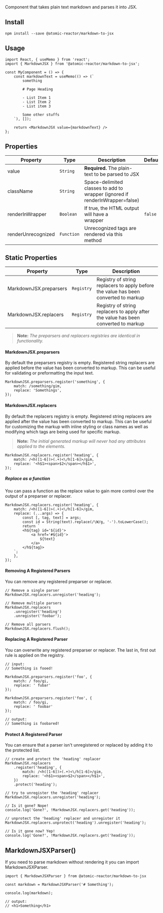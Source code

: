 Component that takes plain text markdown and parses it into JSX.

## Install

```
npm install --save @atomic-reactor/markdown-to-jsx
```

## Usage

```
import React, { useMemo } from 'react';
import { MarkdownJSX } from '@atomic-reactor/markdown-to-jsx';

const MyComponent = () => {
    const markdownText = useMemo(() => (`
        something

        # Page Heading

        - List Item 1
        - List Item 2
        - List item 3

        Some other stuffs
    `), []);

    return <MarkdownJSX value={markdownText} />
};
```

## Properties

| Property           | Type       | Description                                                                  | Default |
| ------------------ | ---------- | ---------------------------------------------------------------------------- | ------- |
| value              | `String`   | **Required.** The plain-text to be parsed to JSX                             |         |
| className          | `String`   | Space-delimited classes to add to wrapper (ignored if renderInWrapper=false) |         |
| renderInWrapper    | `Boolean`  | If true, the HTML output will have a <div> wrapper                           | `false` |
| renderUnrecognized | `Function` | Unrecognized tags are rendered via this method                               |         |

## Static Properties

| Property               | Type       | Description                                                                         |
| ---------------------- | ---------- | ----------------------------------------------------------------------------------- |
| MarkdownJSX.preparsers | `Registry` | Registry of string replacers to apply before the value has been converted to markup |
| MarkdownJSX.replacers  | `Registry` | Registry of string replacers to apply after the value has been converted to markup  |

> **Note:** _The preparsers and replacers registries are identical in functionality._

#### MarkdownJSX.preparsers

By default the preparsers registry is empty. Registered string replacers are applied before the value has been converted to markup. This can be useful for validating or preformatting the input text.

```
MarkdownJSX.preparsers.register('something', {
    match: /something/gim,
    replace: 'Somethings',
});
```

#### MarkdownJSX.replacers

By default the replacers registry is empty. Registered string replacers are applied after the value has been converted to markup. This can be useful for customizing the markup with inline styling or class names as well as modifying which tags are being used for specific markup.

> **Note:** _The initial generated markup will never had any attributes applied to the elements._

```
MarkdownJSX.replacers.register('heading', {
    match: /<h([1-6])>(.+)<\/h[1-6]>/gim,
    replace: '<h$1><span>$2</span></h$1>',
});
```

##### Replace as a function

You can pass a function as the replace value to gain more control over the output of a preparser or replacer.

```
MarkdownJSX.replacers.register('heading', {
    match: /<h([1-6])>(.+)<\/h[1-6]>/gim,
    replace: (...args) => {
        const [, tag, text] = args;
        const id = String(text).replace(/\W/g, '-').toLowerCase();
        return `
        <h${tag} id='${id}'>
            <a href='#${id}'>
                ${text}
            </a>
        </h${tag}>
    `;
    },
});
```

#### Removing A Registered Parsers

You can remove any registered preparser or replacer.

```
// Remove a single parser
MarkdownJSX.replacers.unregister('heading');

// Remove multiple parsers
MarkdownJSX.replacers
    .unregister('heading')
    .unregister('foobar');

// Remove all parsers
MarkdownJSX.replacers.flush();

```

#### Replacing A Registered Parser

You can overwrite any registered preparser or replacer. The last in, first out rule is applied on the registry.

```
// input:
// Something is fooed!

MarkdownJSX.preparsers.register('foo', {
    match: / foo/gi,
    replace: ' fubar'
});

MarkdownJSX.preparsers.register('foo', {
    match: / foo/gi,
    replace: ' foobar'
});

// output:
// Something is foobared!
```

#### Protect A Registered Parser

You can ensure that a parser isn't unregistered or replaced by adding it to the protected list.

```
// create and protect the 'heading' replacer
MarkdownJSX.replacers
    .register('heading', {
        match: /<h([1-6])>(.+)<\/h[1-6]>/gim,
        replace: '<h$1><span>$2</span></h$1>',
    })
    .protect('heading');

// try to unregister the 'heading' replacer
MarkdownJSX.replacers.unregister('heading');

// Is it gone? Nope!
console.log('Gone?', !MarkdownJSX.replacers.get('heading'));

// unprotect the 'heading' replacer and unregister it
MarkdownJSX.replacers.unprotect('heading').unregister('heading');

// Is it gone now? Yep!
console.log('Gone?', !MarkdownJSX.replacers.get('heading'));
```

## MarkdownJSXParser()

If you need to parse markdown without rendering it you can import MarkdownJSXParser.

```
import { MarkdownJSXParser } from @atomic-reactor/markdown-to-jsx

const markdown = MarkdownJSXParser('# Something');

console.log(markdown);

// output:
// <h1>Something</h1>
```
